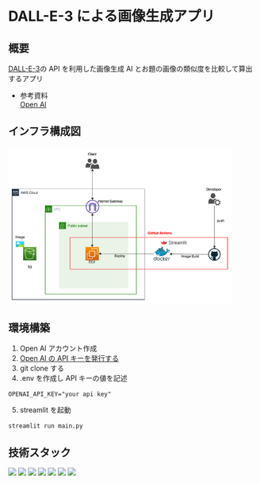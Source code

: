 # DALL-E-3 による画像生成アプリ

## 概要

[DALL-E-3](https://help.openai.com/en/articles/8555480-dall-e-3-api)の API を利用した画像生成 AI とお題の画像の類似度を比較して算出するアプリ

- 参考資料<br>
  [Open AI](https://platform.openai.com/docs/api-reference)

## インフラ構成図

<img src="streamlit-ai-app-aws.drawio-complete.png" width="450px">

## 環境構築

1. Open AI アカウント作成
2. [Open AI の API キーを発行する](https://nicecamera.kidsplates.jp/help/feature/ai-kata/openapi_apikey/)
3. git clone する
4. .env を作成し API キーの値を記述

```
OPENAI_API_KEY="your api key"
```

5. streamlit を起動

```
streamlit run main.py
```

## 技術スタック

<img src="https://img.shields.io/badge/-TypeScript-111111.svg?logo=typescript&style=#3178C6&logoColor=#3178C6" height="30px">

<img src="https://img.shields.io/badge/-Python-111111.svg?logo=python&style=#3178C6&logoColor=#3178C6" height="30px">

<img src="https://img.shields.io/badge/-Streamlit-ffffff.svg?logo=streamlit&style={バッチのスタイル}&logoColor=#FF4B4B" height="30px">

<img src="https://img.shields.io/badge/-Amazon AWS-111111.svg?logo=amazonaws&style=#412991&logoColor=#412991" height="30px">

<img src="https://img.shields.io/badge/-Docker-ffffff.svg?logo=docker&style={バッチのスタイル}&logoColor=#2496ED" height="30px">

<img src="https://img.shields.io/badge/-Github Actions-111111.svg?logo=githubactions&style=#3178C6&logoColor=#3178C6" height="30px">

<img src="https://img.shields.io/badge/-OpenAI-111111.svg?logo=OpenAI&style=#412991&logoColor=#412991" height="30px">
